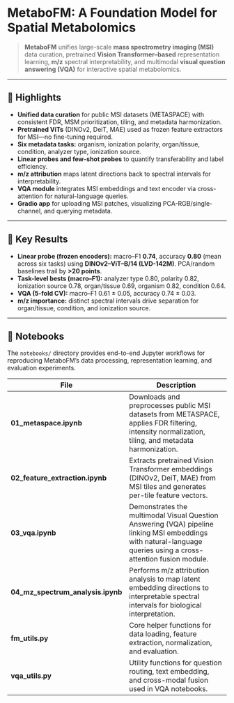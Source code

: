 # MetaboFM: A Foundation Model for Spatial Metabolomics

> **MetaboFM** unifies large-scale **mass spectrometry imaging (MSI)** data curation, pretrained **Vision Transformer–based** representation learning, **m/z** spectral interpretability, and multimodal **visual question answering (VQA)** for interactive spatial metabolomics.

---

## 🔑 Highlights

- **Unified data curation** for public MSI datasets (METASPACE) with consistent FDR, MSM prioritization, tiling, and metadata harmonization.  
- **Pretrained ViTs** (DINOv2, DeiT, MAE) used as frozen feature extractors for MSI—no fine-tuning required.  
- **Six metadata tasks:** organism, ionization polarity, organ/tissue, condition, analyzer type, ionization source.  
- **Linear probes and few-shot probes** to quantify transferability and label efficiency.  
- **m/z attribution** maps latent directions back to spectral intervals for interpretability.  
- **VQA module** integrates MSI embeddings and text encoder via cross-attention for natural-language queries.  
- **Gradio app** for uploading MSI patches, visualizing PCA-RGB/single-channel, and querying metadata.

---

## 🧪 Key Results

- **Linear probe (frozen encoders):** macro–F1 **0.74**, accuracy **0.80** (mean across six tasks) using **DINOv2–ViT–B/14 (LVD-142M)**. PCA/random baselines trail by **>20 points**.  
- **Task-level bests (macro–F1):** analyzer type 0.80, polarity 0.82, ionization source 0.78, organ/tissue 0.69, organism 0.82, condition 0.64.  
- **VQA (5-fold CV):** macro–F1 0.61 ± 0.05, accuracy 0.74 ± 0.03.  
- **m/z importance:** distinct spectral intervals drive separation for organ/tissue, condition, and ionization source.

---

## 📓 Notebooks

The `notebooks/` directory provides end-to-end Jupyter workflows for reproducing MetaboFM’s data processing, representation learning, and evaluation experiments.

| File | Description |
|------|--------------|
| **01_metaspace.ipynb** | Downloads and preprocesses public MSI datasets from METASPACE, applies FDR filtering, intensity normalization, tiling, and metadata harmonization. |
| **02_feature_extraction.ipynb** | Extracts pretrained Vision Transformer embeddings (DINOv2, DeiT, MAE) from MSI tiles and generates per-tile feature vectors. |
| **03_vqa.ipynb** | Demonstrates the multimodal Visual Question Answering (VQA) pipeline linking MSI embeddings with natural-language queries using a cross-attention fusion module. |
| **04_mz_spectrum_analysis.ipynb** | Performs m/z attribution analysis to map latent embedding directions to interpretable spectral intervals for biological interpretation. |
| **fm_utils.py** | Core helper functions for data loading, feature extraction, normalization, and evaluation. |
| **vqa_utils.py** | Utility functions for question routing, text embedding, and cross-modal fusion used in VQA notebooks. |
